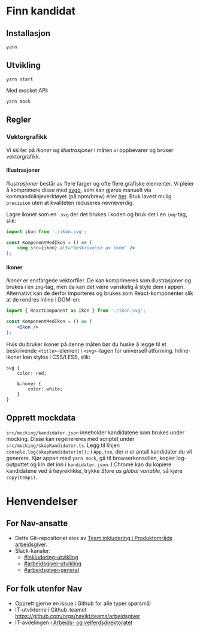 # Finn kandidat

## Installasjon

```
yarn
```

## Utvikling

```
yarn start
```

Med mocket API:

```
yarn mock
```

## Regler

### Vektorgrafikk

Vi skiller på *ikoner* og *illustrasjoner* i måten vi oppbevarer og bruker vektorgrafikk.

#### Illustrasjoner

*Illustrasjoner* består av flere farger og ofte flere grafiske elementer. Vi pleier å komprimere disse med [svgo](https://github.com/svg/svgo), som kan gjøres manuelt via kommandolinjeverktøyet (på npm/brew) eller [her](https://jakearchibald.github.io/svgomg/). Bruk lavest mulig `precision` uten at kvaliteten reduseres nevneverdig.

Lagre ikonet som en `.svg` der det brukes i koden og bruk det i en `img`-tag, slik:

```jsx
import ikon from './ikon.svg';

const KomponentMedIkon = () => (
    <img src={ikon} alt="Beskrivelse av ikon" />
);
```

#### Ikoner

*Ikoner* er ensfargede vektorfiler. De kan komprimeres som illustrasjoner og brukes i en `img`-tag, men da kan det være vanskelig å style dem i appen. Alternativt kan de derfor importeres og brukes som React-komponenter slik at de rendres inline i DOM-en:

```jsx
import { ReactComponent as Ikon } from './ikon.svg';

const KomponentMedIkon = () => (
    <Ikon />
);
```

Hvis du bruker ikoner på denne måten bør du huske å legge til et beskrivende `<title>`-element i `<svg>`-tagen for universell utforming. Inline-ikoner kan styles i CSS/LESS, slik:

```less
svg {
    color: red;

    &:hover {
        color: white;
    }
}
```

## Opprett mockdata

`src/mocking/kandidater.json` inneholder kandidatene som brukes under mocking. Disse kan regenereres med scriptet under `src/mocking/skapKandidater.ts`. Legg til linjen `console.log(skapKandidater(n));` i `App.tsx`, der *n* er antall kandidater du vil generere. Kjør appen med `yarn mock`, gå til browserkonsollen, kopier log-outputtet og lim det inn i `kandidater.json`. I Chrome kan du kopiere kandidatene ved å høyreklikke, trykke *Store as global variable*, så kjøre `copy(temp1)`.


# Henvendelser

## For Nav-ansatte
* Dette Git-repositoriet eies av [Team inkludering i Produktområde arbeidsgiver](https://navno.sharepoint.com/sites/intranett-prosjekter-og-utvikling/SitePages/Produktomr%C3%A5de-arbeidsgiver.aspx).
* Slack-kanaler:
  * [#inkludering-utvikling](https://nav-it.slack.com/archives/CQZU35J6A)
  * [#arbeidsgiver-utvikling](https://nav-it.slack.com/archives/CD4MES6BB)
  * [#arbeidsgiver-general](https://nav-it.slack.com/archives/CCM649PDH)

## For folk utenfor Nav
* Opprett gjerne en issue i Github for alle typer spørsmål
* IT-utviklerne i Github-teamet https://github.com/orgs/navikt/teams/arbeidsgiver
* IT-avdelingen i [Arbeids- og velferdsdirektoratet](https://www.nav.no/no/NAV+og+samfunn/Kontakt+NAV/Relatert+informasjon/arbeids-og-velferdsdirektoratet-kontorinformasjon)